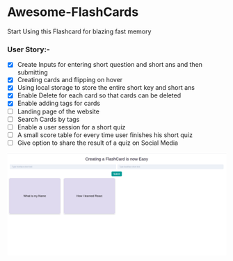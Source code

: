# Awesome-FlashCards
Start Using this Flashcard for blazing fast memory

### User Story:-

- [x] Create Inputs for entering short question and short ans and then submitting 
- [x] Creating cards and flipping on hover
- [x] Using local storage to store the entire short key and short ans
- [x] Enable Delete for each card so that cards can be deleted
- [x] Enable adding tags for cards
- [ ] Landing page of the website
- [ ] Search Cards by tags
- [ ] Enable a user session for a short quiz
- [ ] A small score table for every time user finishes his short quiz
- [ ] Give option to share the result of a quiz on Social Media

![Web View](https://github.com/dubesar/Awesome-FlashCards/blob/dad881d4ffe6f20279d66e58db8b28048eee6848/public/Screenshot%20from%202021-03-21%2016-09-15.png)
